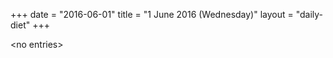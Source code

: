 +++
date = "2016-06-01"
title = "1 June 2016 (Wednesday)"
layout = "daily-diet"
+++

<p>&lt;no entries&gt;</p>